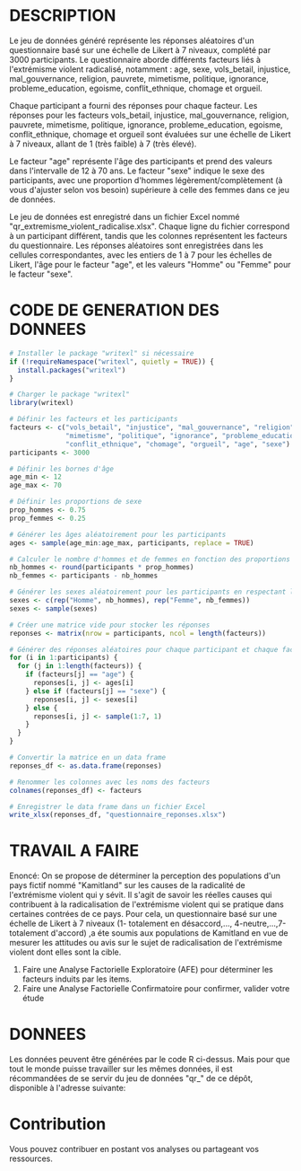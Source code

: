 # DESCRIPTION

Le jeu de données généré représente les réponses aléatoires d'un questionnaire basé sur une échelle de Likert à 7 niveaux, complété par 3000 participants. Le questionnaire aborde différents facteurs liés à l'extrémisme violent radicalisé, notamment : age, sexe, vols_betail, injustice, mal_gouvernance, religion, pauvrete, mimetisme, politique, ignorance, probleme_education, egoisme, conflit_ethnique, chomage et orgueil.

Chaque participant a fourni des réponses pour chaque facteur. Les réponses pour les facteurs vols_betail, injustice, mal_gouvernance, religion, pauvrete, mimetisme, politique, ignorance, probleme_education, egoisme, conflit_ethnique, chomage et orgueil sont évaluées sur une échelle de Likert à 7 niveaux, allant de 1 (très faible) à 7 (très élevé).

Le facteur "age" représente l'âge des participants et prend des valeurs dans l'intervalle de 12 à 70 ans. Le facteur "sexe" indique le sexe des participants, avec une proportion d'hommes légèrement/complètement (à vous d'ajuster selon vos besoin) supérieure à celle des femmes dans ce jeu de données.

Le jeu de données est enregistré dans un fichier Excel nommé "qr_extremisme_violent_radicalise.xlsx". Chaque ligne du fichier correspond à un participant différent, tandis que les colonnes représentent les facteurs du questionnaire. Les réponses aléatoires sont enregistrées dans les cellules correspondantes, avec les entiers de 1 à 7 pour les échelles de Likert, l'âge pour le facteur "age", et les valeurs "Homme" ou "Femme" pour le facteur "sexe".

# CODE DE GENERATION DES DONNEES

```R
# Installer le package "writexl" si nécessaire
if (!requireNamespace("writexl", quietly = TRUE)) {
  install.packages("writexl")
}

# Charger le package "writexl"
library(writexl)

# Définir les facteurs et les participants
facteurs <- c("vols_betail", "injustice", "mal_gouvernance", "religion", "pauvrete",
              "mimetisme", "politique", "ignorance", "probleme_education", "egoisme",
              "conflit_ethnique", "chomage", "orgueil", "age", "sexe")
participants <- 3000

# Définir les bornes d'âge
age_min <- 12
age_max <- 70

# Définir les proportions de sexe
prop_hommes <- 0.75
prop_femmes <- 0.25

# Générer les âges aléatoirement pour les participants
ages <- sample(age_min:age_max, participants, replace = TRUE)

# Calculer le nombre d'hommes et de femmes en fonction des proportions
nb_hommes <- round(participants * prop_hommes)
nb_femmes <- participants - nb_hommes

# Générer les sexes aléatoirement pour les participants en respectant les proportions
sexes <- c(rep("Homme", nb_hommes), rep("Femme", nb_femmes))
sexes <- sample(sexes)

# Créer une matrice vide pour stocker les réponses
reponses <- matrix(nrow = participants, ncol = length(facteurs))

# Générer des réponses aléatoires pour chaque participant et chaque facteur
for (i in 1:participants) {
  for (j in 1:length(facteurs)) {
    if (facteurs[j] == "age") {
      reponses[i, j] <- ages[i]
    } else if (facteurs[j] == "sexe") {
      reponses[i, j] <- sexes[i]
    } else {
      reponses[i, j] <- sample(1:7, 1)
    }
  }
}

# Convertir la matrice en un data frame
reponses_df <- as.data.frame(reponses)

# Renommer les colonnes avec les noms des facteurs
colnames(reponses_df) <- facteurs

# Enregistrer le data frame dans un fichier Excel
write_xlsx(reponses_df, "questionnaire_reponses.xlsx")

```
# TRAVAIL A FAIRE

Enoncé: 
On se propose de déterminer la perception des populations d'un pays fictif nommé "Kamitland" sur les causes de la radicalité de l'extrémisme violent qui y sévit. Il s'agit de savoir les réelles causes qui contribuent à la radicalisation de l'extrémisme violent qui se pratique dans certaines contrées de ce pays. Pour cela, un questionnaire basé sur une échelle de Likert à 7 niveaux (1- totalement en désaccord,..., 4-neutre,...,7-totalement d'accord) ,a éte soumis aux populations de Kamitland en vue de mesurer les attitudes ou avis sur le sujet de radicalisation de l'extrémisme violent dont elles sont la cible.
1. Faire une Analyse Factorielle Exploratoire (AFE) pour déterminer les facteurs induits par les items.
2. Faire une Analyse Factorielle Confirmatoire pour confirmer, valider votre étude 

# DONNEES

Les données peuvent être générées par le code R ci-dessus. Mais pour que tout le monde puisse travailler sur les mêmes 
données, il est récommandées de se servir du jeu de données "qr_" de ce dépôt, disponible à l'adresse suivante: 



# Contribution
Vous pouvez contribuer en postant vos analyses ou partageant vos ressources.










